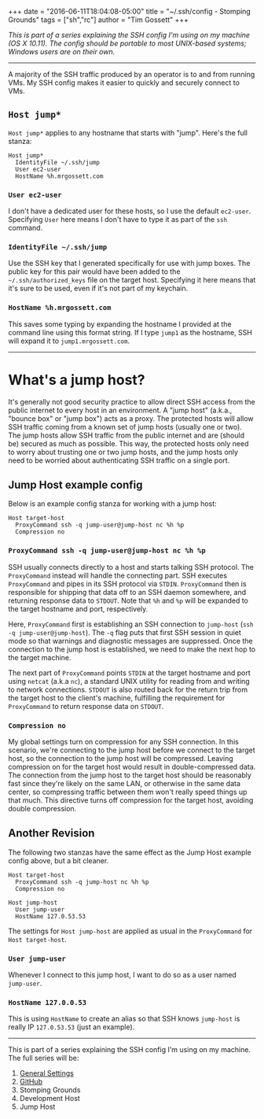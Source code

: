 +++
date = "2016-06-11T18:04:08-05:00"
title = "~/.ssh/config - Stomping Grounds"
tags = ["sh","rc"]
author = "Tim Gossett"
+++

_This is part of a series explaining the SSH config I'm using on my machine (OS X 10.11). The config should be portable to most UNIX-based systems; Windows users are on their own._

---------------------------------------

A majority of the SSH traffic produced by an operator is to and from running VMs. My SSH config makes it easier to quickly and securely connect to VMs.

## `Host jump*`

`Host jump*` applies to any hostname that starts with "jump". Here's the full stanza:

```
Host jump*
  IdentityFile ~/.ssh/jump
  User ec2-user
  HostName %h.mrgossett.com
```

### `User ec2-user`

I don't have a dedicated user for these hosts, so I use the default `ec2-user`. Specifying `User` here means I don't have to type it as part of the `ssh` command.

### `IdentityFile ~/.ssh/jump`

Use the SSH key that I generated specifically for use with jump boxes. The public key for this pair would have been added to the `~/.ssh/authorized_keys` file on the target host. Specifying it here means that it's sure to be used, even if it's not part of my keychain.

### `HostName %h.mrgossett.com`

This saves some typing by expanding the hostname I provided at the command line using this format string. If I type `jump1` as the hostname, SSH will expand it to `jump1.mrgossett.com`.

---------------------------------------

# What's a jump host?

It's generally not good security practice to allow direct SSH access from the public internet to every host in an environment. A "jump host" (a.k.a., "bounce box" or "jump box") acts as a proxy. The protected hosts will allow SSH traffic coming from a known set of jump hosts (usually one or two). The jump hosts allow SSH traffic from the public internet and are (should be) secured as much as possible. This way, the protected hosts only need to worry about trusting one or two jump hosts, and the jump hosts only need to be worried about authenticating SSH traffic on a single port.

## Jump Host example config

Below is an example config stanza for working with a jump host:

```
Host target-host
  ProxyCommand ssh -q jump-user@jump-host nc %h %p
  Compression no
```

### `ProxyCommand ssh -q jump-user@jump-host nc %h %p`

SSH usually connects directly to a host and starts talking SSH protocol. The `ProxyCommand` instead will handle the connecting part. SSH executes `ProxyCommand` and pipes in its SSH protocol via `STDIN`. `ProxyCommand` then is responsible for shipping that data off to an SSH daemon somewhere, and returning response data to `STDOUT`. Note that `%h` and `%p` will be expanded to the target hostname and port, respectively.

Here, `ProxyCommand` first is establishing an SSH connection to `jump-host` (`ssh -q jump-user@jump-host`). The `-q` flag puts that first SSH session in quiet mode so that warnings and diagnostic messages are suppressed. Once the connection to the jump host is established, we need to make the next hop to the target machine.

The next part of `ProxyCommand` points `STDIN` at the target hostname and port using `netcat` (a.k.a `nc`), a standard UNIX utility for reading from and writing to network connections. `STDOUT` is also routed back for the return trip from the target host to the client's machine, fulfilling the requirement for `ProxyCommand` to return response data on `STDOUT`.

### `Compression no`

My global settings turn on compression for any SSH connection. In this scenario, we're connecting to the jump host before we connect to the target host, so the connection to the jump host will be compressed. Leaving compression on for the target host would result in double-compressed data. The connection from the jump host to the target host should be reasonably fast since they're likely on the same LAN, or otherwise in the same data center, so compressing traffic between them won't really speed things up that much. This directive turns off compression for the target host, avoiding double compression.

## Another Revision

The following two stanzas have the same effect as the Jump Host example config above, but a bit cleaner.

```
Host target-host
  ProxyCommand ssh -q jump-host nc %h %p
  Compression no

Host jump-host
  User jump-user
  HostName 127.0.53.53
```
The settings for `Host jump-host` are applied as usual in the `ProxyCommand` for `Host target-host`.

### `User jump-user`

Whenever I connect to this jump host, I want to do so as a user named `jump-user`.

### `HostName 127.0.0.53`

This is using `HostName` to create an alias so that SSH knows `jump-host` is really IP `127.0.53.53` (just an example).

---------------------------------------

This is part of a series explaining the SSH config I'm using on my machine. The full series will be:

1. [General Settings](/post/ssh-config-global-settings/)
2. [GitHub](/post/ssh-config-github/)
3. Stomping Grounds
4. Development Host
5. Jump Host
